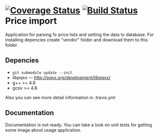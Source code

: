 [![Coverage Status](https://coveralls.io/repos/ANtlord/price-import-1c/badge.svg?branch=master)](https://coveralls.io/r/ANtlord/price-import-1c?branch=master) [![Build Status](https://travis-ci.org/ANtlord/price-import-1c.svg?branch=coverage)](https://travis-ci.org/ANtlord/price-import-1c)
Price import
===========

Application for parsing 1c price lists and setting the data to database. For installing
depencies create "vendor" folder and download them to this folder.

Depencies
-
* `git submodule update --init`
* libpqxx — http://pqxx.org/development/libpqxx/
* g++ >= 4.8
* gcov >= 4.8

Also you can see more detail information in .travis.yml

Documentation
-
Documentation is not ready. You can take a look on unit tests for getting some image about usage application.
